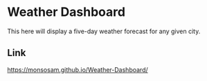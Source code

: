 # Weather Dashboard

This here will display a five-day weather forecast for any given city.

## Link

https://monsosam.github.io/Weather-Dashboard/


